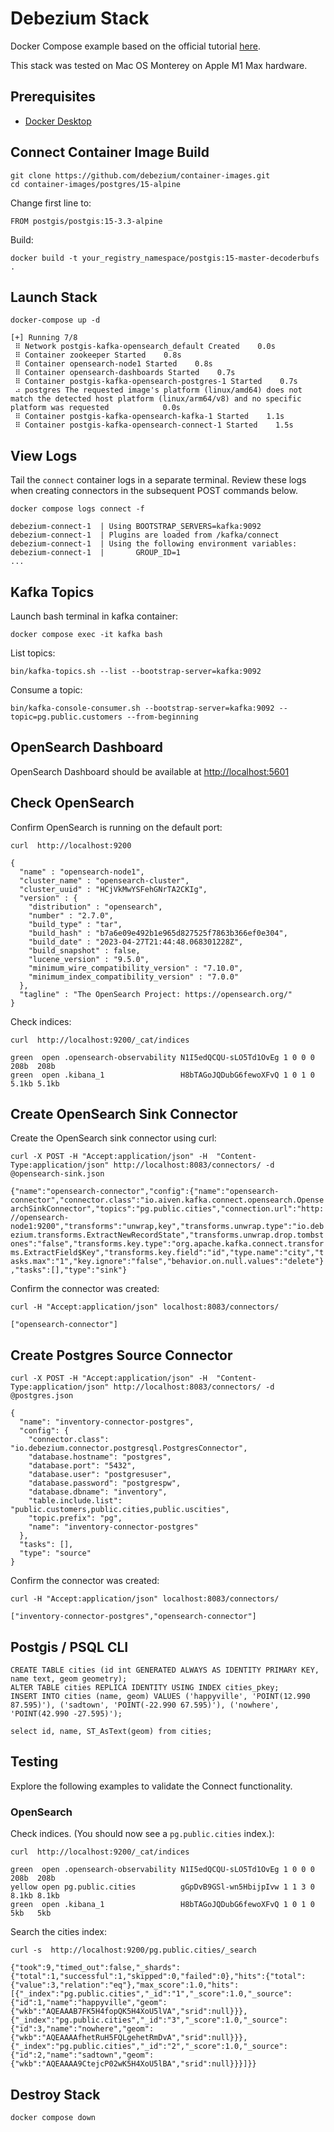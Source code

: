 # Debezium Stack
Docker Compose example based on the official tutorial [here](https://debezium.io/documentation/reference/stable/tutorial.html).

This stack was tested on Mac OS Monterey on Apple M1 Max hardware.

## Prerequisites
- [Docker Desktop](https://www.docker.com/products/docker-desktop/)

## Connect Container Image Build
```
git clone https://github.com/debezium/container-images.git
cd container-images/postgres/15-alpine
```

Change first line to:
```
FROM postgis/postgis:15-3.3-alpine
```

Build:
```
docker build -t your_registry_namespace/postgis:15-master-decoderbufs .
```


## Launch Stack
```
docker-compose up -d
```
```
[+] Running 7/8
 ⠿ Network postgis-kafka-opensearch_default Created    0.0s
 ⠿ Container zookeeper Started    0.8s
 ⠿ Container opensearch-node1 Started    0.8s
 ⠿ Container opensearch-dashboards Started    0.7s
 ⠿ Container postgis-kafka-opensearch-postgres-1 Started    0.7s
 ⠴ postgres The requested image's platform (linux/amd64) does not match the detected host platform (linux/arm64/v8) and no specific platform was requested            0.0s
 ⠿ Container postgis-kafka-opensearch-kafka-1 Started    1.1s
 ⠿ Container postgis-kafka-opensearch-connect-1 Started    1.5s
 ```

## View Logs
Tail the `connect` container logs in a separate terminal. Review these logs when creating connectors in the subsequent POST commands below.
```
docker compose logs connect -f
```
```
debezium-connect-1  | Using BOOTSTRAP_SERVERS=kafka:9092
debezium-connect-1  | Plugins are loaded from /kafka/connect
debezium-connect-1  | Using the following environment variables:
debezium-connect-1  |       GROUP_ID=1
...
```

## Kafka Topics
Launch bash terminal in kafka container:
```
docker compose exec -it kafka bash
```

List topics:
```
bin/kafka-topics.sh --list --bootstrap-server=kafka:9092
```

Consume a topic:
```
bin/kafka-console-consumer.sh --bootstrap-server=kafka:9092 --topic=pg.public.customers --from-beginning
```

## OpenSearch Dashboard
OpenSearch Dashboard should be available at [http://localhost:5601](http://localhost:5601)


## Check OpenSearch
Confirm OpenSearch is running on the default port:
```
curl  http://localhost:9200
```
```
{
  "name" : "opensearch-node1",
  "cluster_name" : "opensearch-cluster",
  "cluster_uuid" : "HCjVkMwYSFehGNrTA2CKIg",
  "version" : {
    "distribution" : "opensearch",
    "number" : "2.7.0",
    "build_type" : "tar",
    "build_hash" : "b7a6e09e492b1e965d827525f7863b366ef0e304",
    "build_date" : "2023-04-27T21:44:48.068301228Z",
    "build_snapshot" : false,
    "lucene_version" : "9.5.0",
    "minimum_wire_compatibility_version" : "7.10.0",
    "minimum_index_compatibility_version" : "7.0.0"
  },
  "tagline" : "The OpenSearch Project: https://opensearch.org/"
}
```

Check indices:
```
curl  http://localhost:9200/_cat/indices
```
```
green  open .opensearch-observability N1I5edQCQU-sLO5Td1OvEg 1 0 0 0  208b  208b
green  open .kibana_1                 H8bTAGoJQDubG6fewoXFvQ 1 0 1 0 5.1kb 5.1kb
```


## Create OpenSearch Sink Connector
Create the OpenSearch sink connector using curl:
```
curl -X POST -H "Accept:application/json" -H  "Content-Type:application/json" http://localhost:8083/connectors/ -d @opensearch-sink.json

```
```{"name":"opensearch-connector","config":{"name":"opensearch-connector","connector.class":"io.aiven.kafka.connect.opensearch.OpensearchSinkConnector","topics":"pg.public.cities","connection.url":"http://opensearch-node1:9200","transforms":"unwrap,key","transforms.unwrap.type":"io.debezium.transforms.ExtractNewRecordState","transforms.unwrap.drop.tombstones":"false","transforms.key.type":"org.apache.kafka.connect.transforms.ExtractField$Key","transforms.key.field":"id","type.name":"city","tasks.max":"1","key.ignore":"false","behavior.on.null.values":"delete"},"tasks":[],"type":"sink"}```

Confirm the connector was created:
```
curl -H "Accept:application/json" localhost:8083/connectors/
```
```
["opensearch-connector"]
```


## Create Postgres Source Connector

```
curl -X POST -H "Accept:application/json" -H  "Content-Type:application/json" http://localhost:8083/connectors/ -d @postgres.json
```
```
{
  "name": "inventory-connector-postgres",
  "config": {
    "connector.class": "io.debezium.connector.postgresql.PostgresConnector",
    "database.hostname": "postgres",
    "database.port": "5432",
    "database.user": "postgresuser",
    "database.password": "postgrespw",
    "database.dbname": "inventory",
    "table.include.list": "public.customers,public.cities,public.uscities",
    "topic.prefix": "pg",
    "name": "inventory-connector-postgres"
  },
  "tasks": [],
  "type": "source"
}
```

Confirm the connector was created:
```
curl -H "Accept:application/json" localhost:8083/connectors/
```
```
["inventory-connector-postgres","opensearch-connector"]
```

## Postgis / PSQL CLI
```
CREATE TABLE cities (id int GENERATED ALWAYS AS IDENTITY PRIMARY KEY, name text, geom geometry);
ALTER TABLE cities REPLICA IDENTITY USING INDEX cities_pkey;
INSERT INTO cities (name, geom) VALUES ('happyville', 'POINT(12.990 87.595)'), ('sadtown', 'POINT(-22.990 67.595)'), ('nowhere', 'POINT(42.990 -27.595)');
```
```
select id, name, ST_AsText(geom) from cities;
```


## Testing
Explore the following examples to validate the Connect functionality.


### OpenSearch
Check indices. (You should now see a `pg.public.cities` index.):
```
curl  http://localhost:9200/_cat/indices
```
```
green  open .opensearch-observability N1I5edQCQU-sLO5Td1OvEg 1 0 0 0  208b  208b
yellow open pg.public.cities          gGpDvB9GSl-wn5HbijpIvw 1 1 3 0 8.1kb 8.1kb
green  open .kibana_1                 H8bTAGoJQDubG6fewoXFvQ 1 0 1 0   5kb   5kb
```

Search the cities index:
```
curl -s  http://localhost:9200/pg.public.cities/_search
```

```{"took":9,"timed_out":false,"_shards":{"total":1,"successful":1,"skipped":0,"failed":0},"hits":{"total":{"value":3,"relation":"eq"},"max_score":1.0,"hits":[{"_index":"pg.public.cities","_id":"1","_score":1.0,"_source":{"id":1,"name":"happyville","geom":{"wkb":"AQEAAAB7FK5H4fopQK5H4XoU5lVA","srid":null}}},{"_index":"pg.public.cities","_id":"3","_score":1.0,"_source":{"id":3,"name":"nowhere","geom":{"wkb":"AQEAAAAfhetRuH5FQLgehetRmDvA","srid":null}}},{"_index":"pg.public.cities","_id":"2","_score":1.0,"_source":{"id":2,"name":"sadtown","geom":{"wkb":"AQEAAAA9CtejcP02wK5H4XoU5lBA","srid":null}}}]}}```


## Destroy Stack
```
docker compose down
```
